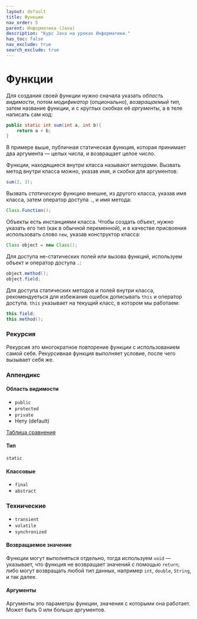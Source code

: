 ```yaml
---
layout: default
title: Функции
nav_order: 5
parent: Информатика (Java)
description: "Курс Java на уроках Информатики."
has_toc: false
nav_exclude: true
search_exclude: true
---
```


# Функции

Для создания своей функции нужно сначала указать _область видимости_, потом _модификатор_ (опционально), _возвращаемый тип_, затем название функции, и с круглых скобках её _аргументы_, а в теле написать сам код:

```java
public static int sum(int a, int b){
    return a + b;
}
```
В примере выше, публичная статическая функция, которая принимает два аргумента — целых числа, и возвращает целое число.

Функции, находящиеся внутри класса называют _методами_. Вызвать метод внутри класса можно, указав имя, и скобки для аргументов:

```java
sum(2, 3);
```

Вызвать _статическую_ функцию внешне, из другого класса, указав имя класса, затем оператор доступа `.`, и имя метода:

```java
Class.Function();
```

Объекты есть инстанциями класса. Чтобы создать объект, нужно указать его тип (как в обычной переменной), и в качестве присвоения использовать слово `new`, указав конструктор класса:

```java
Class object = new Class();
```
Для доступа не-статических полей или вызова функций, используем объект и оператор доступа `.`:

```java
object.method();
object.field;
```
Для доступа статических методов и полей внутри класса, рекомендуеться для избежания ошибок дописывать `this` и оператор доступа. `this` указывает на текущий класс, в котором мы работаем:

```java
this.field;
this.method();
```

### Рекурсия

Рекурсия это многократное повторение функции с использованием самой себя. Рекурсивная функция выполняет условие, после чего вызывает себя же.

### Аппендикс

#### Область видимости

- `public`
- `protected`
- `private`
- Нету (default)

[Таблица сравнения](legacy/Classes)

#### Тип

`static`

#### Классовые

- `final`
- `abstract`

### Технические

- `transient`
- `volatile`
- `synchronized`

#### Возвращаемое значение

Функции могут выполняться отдельно, тогда используем `void` — указывает, что функция не возвращает значений с помощью `return`;
либо могут возвращать любой тип данных, например `int`, `double`, `String`, и так далее.

#### Аргументы

Аргументы это параметры функции, значения с которыми она работает. Может быть 0 или больше аргументов.

